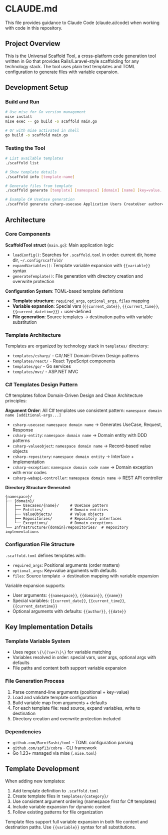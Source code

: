 # CLAUDE.md

This file provides guidance to Claude Code (claude.ai/code) when working with code in this repository.

## Project Overview

This is the Universal Scaffold Tool, a cross-platform code generation tool written in Go that provides Rails/Laravel-style scaffolding for any technology stack. The tool uses plain text templates and TOML configuration to generate files with variable expansion.

## Development Setup

### Build and Run
```bash
# Use mise for Go version management
mise install
mise exec -- go build -o scaffold main.go

# Or with mise activated in shell
go build -o scaffold main.go
```

### Testing the Tool
```bash
# List available templates
./scaffold list

# Show template details
./scaffold info [template-name]

# Generate files from template
./scaffold generate [template] [namespace] [domain] [name] [key=value...]

# Example C# UseCase generation
./scaffold generate csharp-usecase Application Users CreateUser author="Developer Name"
```

## Architecture

### Core Components

**ScaffoldTool struct** (`main.go`): Main application logic
- `loadConfig()`: Searches for `.scaffold.toml` in order: current dir, home dir, `~/.config/scaffold/`
- `expandVariables()`: Template variable expansion with `{{variable}}` syntax
- `generateTemplate()`: File generation with directory creation and overwrite protection

**Configuration System**: TOML-based template definitions
- **Template structure**: `required_args`, `optional_args`, `files` mapping
- **Variable expansion**: Special vars (`{{current_date}}`, `{{current_time}}`, `{{current_datetime}}`) + user-defined
- **File generation**: Source templates → destination paths with variable substitution

### Template Architecture

Templates are organized by technology stack in `templates/` directory:
- `templates/csharp/` - C#/.NET Domain-Driven Design patterns
- `templates/react/` - React TypeScript components
- `templates/go/` - Go services
- `templates/mvc/` - ASP.NET MVC

### C# Templates Design Pattern

C# templates follow Domain-Driven Design and Clean Architecture principles:

**Argument Order**: All C# templates use consistent pattern: `namespace domain name [additional-args...]`
- `csharp-usecase`: `namespace domain name` → Generates UseCase, Request, Response
- `csharp-entity`: `namespace domain name` → Domain entity with DDD patterns
- `csharp-valueobject`: `namespace domain name` → Record-based value objects
- `csharp-repository`: `namespace domain entity` → Interface + Implementation
- `csharp-exception`: `namespace domain code name` → Domain exception with error codes
- `csharp-webapi-controller`: `namespace domain name` → REST API controller

**Directory Structure Generated**:
```
{namespace}/
├── {domain}/
│   ├── Usecases/{name}/     # UseCase pattern
│   ├── Entities/            # Domain entities
│   ├── ValueObjects/        # Value objects
│   ├── Repositories/        # Repository interfaces
│   └── Exceptions/          # Domain exceptions
└── Infrastructure/{domain}/Repositories/  # Repository implementations
```

### Configuration File Structure

`.scaffold.toml` defines templates with:
- `required_args`: Positional arguments (order matters)
- `optional_args`: Key=value arguments with defaults
- `files`: Source template → destination mapping with variable expansion

Variable expansion supports:
- User arguments: `{{namespace}}`, `{{domain}}`, `{{name}}`
- Special variables: `{{current_date}}`, `{{current_time}}`, `{{current_datetime}}`
- Optional arguments with defaults: `{{author}}`, `{{date}}`

## Key Implementation Details

### Template Variable System
- Uses regex `\{\{(\w+)\}\}` for variable matching
- Variables resolved in order: special vars, user args, optional args with defaults
- File paths and content both support variable expansion

### File Generation Process
1. Parse command-line arguments (positional + key=value)
2. Load and validate template configuration
3. Build variable map from arguments + defaults
4. For each template file: read source, expand variables, write to destination
5. Directory creation and overwrite protection included

### Dependencies
- `github.com/BurntSushi/toml` - TOML configuration parsing
- `github.com/spf13/cobra` - CLI framework
- Go 1.23+ managed via mise (`.mise.toml`)

## Template Development

When adding new templates:
1. Add template definition to `.scaffold.toml`
2. Create template files in `templates/{category}/`
3. Use consistent argument ordering (namespace first for C# templates)
4. Include variable expansion for dynamic content
5. Follow existing patterns for file organization

Template files support full variable expansion in both file content and destination paths. Use `{{variable}}` syntax for all substitutions.